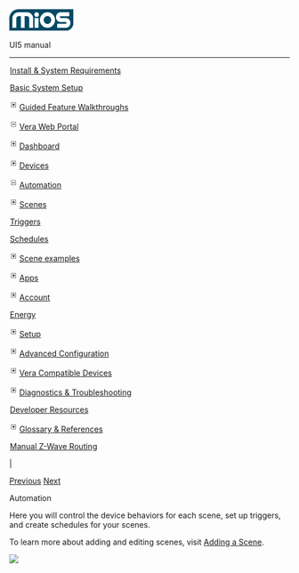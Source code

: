 ![](skins/mios/images/logo.png)

UI5 manual

  
---  
  
![](images/spacer.gif)[Install & System
Requirements](index.html#!docs5/installation_and_system_requirements_en_3pro_all.md)

![](images/spacer.gif)[Basic System Setup ](index.html#!docs5/getting_started_en_3pro_all.md)

![](skins/mios/images/plus.gif)[Guided Feature Walkthroughs
](features_en_3pro_all.html)

![](skins/mios/images/minus.gif)[Vera Web Portal](index.html#!docs5/web_portal_en_3pro_all.md)

![](skins/mios/images/plus.gif)[Dashboard](index.html#!docs5/dashboard_en_3pro_all.md)

![](skins/mios/images/plus.gif)[Devices](index.html#!docs5/devices_en_3pro_all.md)

![](skins/mios/images/minus.gif)[Automation](index.html#!docs5/automation_en_3pro_all.md)

![](skins/mios/images/plus.gif)[Scenes](index.html#!docs5/scenes_en_3pro_all.md)

![](images/spacer.gif)[Triggers](index.html#!docs5/triggers_list_en_3pro_all.md)

![](images/spacer.gif)[Schedules](index.html#!docs5/schedules_list_en_3pro_all.md)

![](skins/mios/images/plus.gif)[Scene examples](index.html#!docs5/Scene_examples_en_3pro_all.md)

![](skins/mios/images/plus.gif)[Apps](index.html#!docs5/apps_en_3pro_all.md)

![](skins/mios/images/plus.gif)[Account](index.html#!docs5/account_en_3pro_all.md)

![](images/spacer.gif)[Energy](index.html#!docs5/energy_en_3pro_all.md)

![](skins/mios/images/plus.gif)[Setup](index.html#!docs5/setup_en_3pro_all.md)

![](skins/mios/images/plus.gif)[Advanced
Configuration](index.html#!docs5/advanced_configuration_en_3pro_all.md)

![](skins/mios/images/plus.gif)[Vera Compatible
Devices](index.html#!docs5/supported_hardware_en_3pro_all.md)

![](skins/mios/images/plus.gif)[Diagnostics &
Troubleshooting](index.html#!docs5/troubleshooting_en_3pro_all.md)

![](images/spacer.gif)[Developer Resources](index.html#!docs5/developers_en_3pro_all.md)

![](skins/mios/images/plus.gif)[Glossary &
References](index.html#!docs5/reference_en_3pro_all.md)

![](images/spacer.gif)[Manual Z-Wave Routing](index.html#!docs5/ManualRoute_en_3pro_all.md)

|

[Previous](index.html#!docs5/devices_en_3pro_all.html) [Next](scenes_en_3pro_all.md)

Automation

  
Here you will control the device behaviors for each scene, set up triggers,
and create schedules for your scenes.  
  
To learn more about adding and editing scenes, visit [Adding a
Scene](index.html#!docs5/adding_a_scene_en_all_all.md).  
  
  
![](/images/mios/automation-scenes.png)

  

